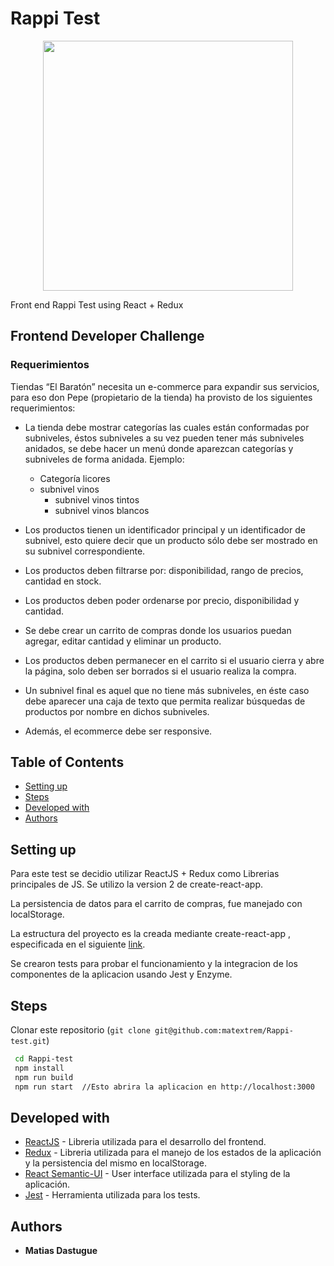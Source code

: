 # Rappi Test
<p align="center">
  <img src="http://blogs.eltiempo.com/digital-jumper/wp-content/uploads/sites/483/2017/07/FOTO-WEB-RAPPI-810x410.png" width="400">
</p>

Front end Rappi Test using React + Redux

## Frontend Developer Challenge
### Requerimientos


Tiendas “El Baratón” necesita un e-commerce para expandir sus servicios, para eso don Pepe (propietario de la tienda) ha provisto de los siguientes requerimientos:
 * La tienda debe mostrar categorías las cuales están conformadas por subniveles, éstos subniveles a su vez pueden tener más subniveles anidados, se debe hacer un menú donde aparezcan categorías y subniveles de forma anidada. Ejemplo:
 
      * Categoría licores
   * subnivel vinos
        * subnivel vinos tintos
        * subnivel vinos blancos  
        
* Los productos tienen un identificador principal y un identificador de subnivel, esto quiere decir que un producto sólo debe ser mostrado en su subnivel correspondiente.
* Los productos deben filtrarse por: disponibilidad, rango de precios, cantidad en stock.
* Los productos deben poder ordenarse por precio, disponibilidad y cantidad.
* Se debe crear un carrito de compras donde los usuarios puedan agregar, editar cantidad y eliminar un producto.
* Los productos deben permanecer en el carrito si el usuario cierra y abre la página, solo deben ser borrados si el usuario realiza la compra.
* Un subnivel final es aquel que no tiene más subniveles, en éste caso debe aparecer una caja de texto que permita realizar búsquedas de productos por nombre en dichos subniveles.
* Además, el ecommerce debe ser responsive.



## Table of Contents

- [Setting up](#setting-up)
- [Steps](#steps)
- [Developed with](#developed-with)
- [Authors](#authors)


## Setting up

Para este test se decidio utilizar ReactJS + Redux como Librerias principales de JS. Se utilizo la version 2 de create-react-app.

La persistencia de datos para el carrito de compras, fue manejado con localStorage.

La estructura del proyecto es la creada mediante create-react-app , especificada en el siguiente [link](https://github.com/facebook/create-react-app).

Se crearon tests para probar el funcionamiento y la integracion de los componentes de la aplicacion usando Jest y Enzyme.

## Steps

 Clonar este repositorio (`git clone git@github.com:matextrem/Rappi-test.git`)
 
```bash
 cd Rappi-test
 npm install
 npm run build
 npm run start  //Esto abrira la aplicacion en http://localhost:3000
 ```

## Developed with

* [ReactJS](https://reactjs.org/) - Libreria utilizada para el desarrollo del frontend.
* [Redux](https://github.com/reduxjs/redux) - Libreria utilizada para el manejo de los estados de la aplicación y la persistencia del mismo en localStorage.
* [React Semantic-UI](http://react.semantic-ui.com/) - User interface utilizada para el styling de la aplicación.
* [Jest](https://jestjs.io/) - Herramienta utilizada para los tests.


## Authors

* **Matias Dastugue**

